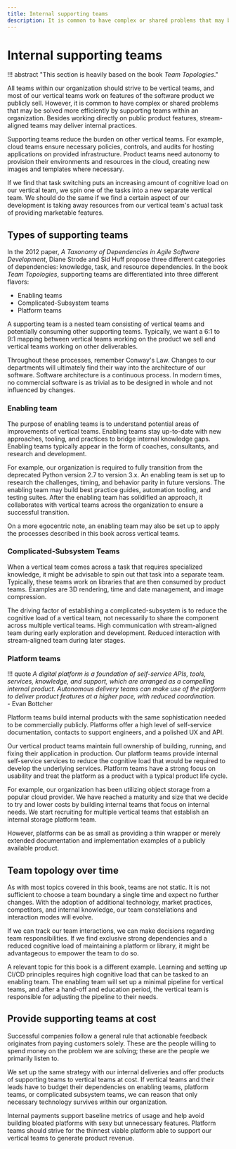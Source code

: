 ```yaml
---
title: Internal supporting teams
description: It is common to have complex or shared problems that may be solved more efficiently by supporting teams within an organization. Besides working directly on public product features, stream-aligned teams may deliver internal practices.
---
```


# Internal supporting teams

!!! abstract "This section is heavily based on the book *Team Topologies*."

All teams within our organization should strive to be vertical teams, and most of our vertical teams work on features of the software product we publicly sell. However, it is common to have complex or shared problems that may be solved more efficiently by supporting teams within an organization. Besides working directly on public product features, stream-aligned teams may deliver internal practices.

Supporting teams reduce the burden on other vertical teams. For example, cloud teams ensure necessary policies, controls, and audits for hosting applications on provided infrastructure. Product teams need autonomy to provision their environments and resources in the cloud, creating new images and templates where necessary.

If we find that task switching puts an increasing amount of cognitive load on our vertical team, we spin one of the tasks into a new separate vertical team. We should do the same if we find a certain aspect of our development is taking away resources from our vertical team's actual task of providing marketable features.

## Types of supporting teams

In the 2012 paper, *A Taxonomy of Dependencies in Agile Software Development*, Diane Strode and Sid Huff propose three different categories of dependencies: knowledge, task, and resource dependencies. In the book *Team Topologies*, supporting teams are differentiated into three different flavors:

- Enabling teams
- Complicated-Subsystem teams
- Platform teams

A supporting team is a nested team consisting of vertical teams and potentially consuming other supporting teams. Typically, we want a 6:1 to 9:1 mapping between vertical teams working on the product we sell and vertical teams working on other deliverables.

Throughout these processes, remember Conway's Law. Changes to our departments will ultimately find their way into the architecture of our software. Software architecture is a continuous process. In modern times, no commercial software is as trivial as to be designed in whole and not influenced by changes.

### Enabling team

The purpose of enabling teams is to understand potential areas of improvements of vertical teams. Enabling teams stay up-to-date with new approaches, tooling, and practices to bridge internal knowledge gaps. Enabling teams typically appear in the form of coaches, consultants, and research and development.

For example, our organization is required to fully transition from the deprecated Python version 2.7 to version 3.x. An enabling team is set up to research the challenges, timing, and behavior parity in future versions. The enabling team may build best practice guides, automation tooling, and testing suites. After the enabling team has solidified an approach, it collaborates with vertical teams across the organization to ensure a successful transition.

On a more egocentric note, an enabling team may also be set up to apply the processes described in this book across vertical teams.

### Complicated-Subsystem Teams

When a vertical team comes across a task that requires specialized knowledge, it might be advisable to spin out that task into a separate team. Typically, these teams work on libraries that are then consumed by product teams. Examples are 3D rendering, time and date management, and image compression.

The driving factor of establishing a complicated-subsystem is to reduce the cognitive load of a vertical team, not necessarily to share the component across multiple vertical teams. High communication with stream-aligned team during <!-- vale write-good.Weasel = NO -->early<!-- vale write-good.Weasel = YES --> exploration and development. Reduced interaction with stream-aligned team during later stages.

### Platform teams

!!! quote
    *A digital platform is a foundation of self-service APIs, tools, services, knowledge, and support, which are arranged as a compelling internal product. Autonomous delivery teams can make use of the platform to deliver product features at a higher pace, with reduced coordination.*  
    - Evan Bottcher

Platform teams build internal products with the same sophistication needed to be commercially publicly. Platforms offer a high level of self-service documentation, contacts to support engineers, and a polished UX and API.

Our vertical product teams maintain full ownership of building, running, and fixing their application in production. Our platform teams provide internal self-service services to reduce the cognitive load that would be required to develop the underlying services. Platform teams have a strong focus on usability and treat the platform as a product with a typical product life cycle.

For example, our organization has been utilizing object storage from a popular cloud provider. We have reached a maturity and size that we decide to try and lower costs by building internal teams that focus on internal needs. We start recruiting for multiple vertical teams that establish an internal storage platform team.

However, platforms can be as small as providing a thin wrapper or merely extended documentation and implementation examples of a publicly available product.

## Team topology over time

As with most topics covered in this book, teams are not static. It is not sufficient to choose a team boundary a single time and expect no further changes. With the adoption of additional technology, market practices, competitors, and internal knowledge, our team constellations and interaction modes will evolve.

If we can track our team interactions, we can make decisions regarding team responsibilities. If we find exclusive strong dependencies and a reduced cognitive load of maintaining a platform or library, it might be advantageous to empower the team to do so.

A relevant topic for this book is a different example. Learning and setting up CI/CD principles requires high cognitive load that can be tasked to an enabling team. The enabling team will set up a minimal pipeline for vertical teams, and after a hand-off and education period, the vertical team is responsible for adjusting the pipeline to their needs.

## Provide supporting teams at cost

Successful companies follow a general rule that actionable feedback originates from paying customers solely. These are the people willing to spend money on the problem we are solving; these are the people we primarily listen to.

We set up the same strategy with our internal deliveries and offer products of supporting teams to vertical teams at cost. If vertical teams and their leads have to budget their dependencies on enabling teams, platform teams, or complicated subsystem teams, we can reason that <!-- vale write-good.Weasel = NO -->only<!-- vale write-good.Weasel = YES --> necessary technology survives within our organization.

Internal payments support baseline metrics of usage and help avoid building bloated platforms with <!-- vale alex.ProfanityMaybe = NO -->sexy<!-- vale alex.ProfanityMaybe = YES --> but unnecessary features. Platform teams should strive for the thinnest viable platform able to support our vertical teams to generate product revenue.
